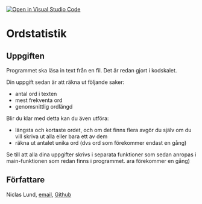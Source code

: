 [![Open in Visual Studio Code](https://classroom.github.com/assets/open-in-vscode-2e0aaae1b6195c2367325f4f02e2d04e9abb55f0b24a779b69b11b9e10269abc.svg)](https://classroom.github.com/online_ide?assignment_repo_id=15752939&assignment_repo_type=AssignmentRepo)
# Ordstatistik

## Uppgiften

Programmet ska läsa in text från en fil. Det är redan gjort i kodskalet.

Din uppgift sedan är att räkna ut följande saker:

- antal ord i texten
- mest frekventa ord
- genomsnittlig ordlängd

Blir du klar med detta kan du även utföra:

- längsta och kortaste ordet, och om det finns flera avgör du själv om du vill skriva ut alla eller bara ett av dem
- räkna ut antalet unika ord (dvs ord som förekommer endast en gång)

Se till att alla dina uppgifter skrivs i separata funktioner som sedan anropas i main-funktionen som redan finns i programmet.
ara förekommer en gång)

## Författare

Niclas Lund, [email](niclas.lund@ntig.se), [Github](https://github.com/ntinacklund)

